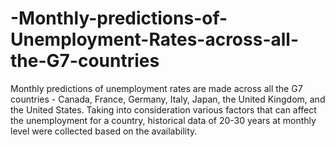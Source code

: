 # -Monthly-predictions-of-Unemployment-Rates-across-all-the-G7-countries
Monthly predictions of unemployment rates are made across all the G7 countries - Canada, France, Germany, Italy, Japan, the United Kingdom, and the United States. Taking into consideration various factors that can affect the unemployment for a country, historical data of 20-30 years at monthly level were collected based on the availability.
